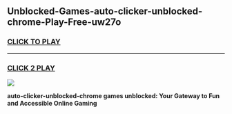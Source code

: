 
## Unblocked-Games-auto-clicker-unblocked-chrome-Play-Free-uw27o
<h3>
<a href="https://premium76.site?title=auto-clicker-unblocked-chrome&ref=18A1">CLICK TO PLAY</a></h3>
<hr>

<h3>
<a href="https://premium76.site?title=auto-clicker-unblocked-chrome&ref=18A1">CLICK 2 PLAY</a>
  
</h3>

<a href="https://premium76.site?title=auto-clicker-unblocked-chrome&ref=18A1"><img src="https://clearcache.store/games.png"></a>


**auto-clicker-unblocked-chrome games unblocked: Your Gateway to Fun and Accessible Online Gaming**
